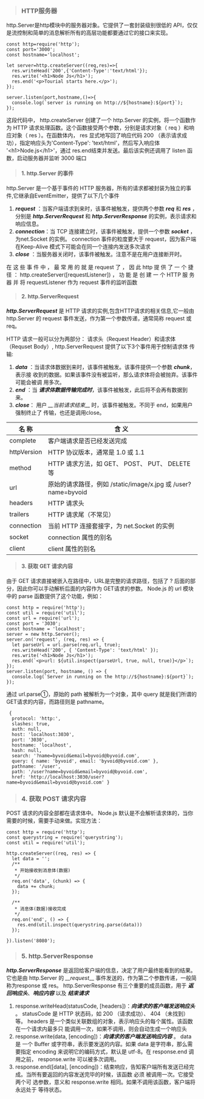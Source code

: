 > ### HTTP服务器
>
http.Server是http模块中的服务器对象。它提供了一套封装级别很低的 API，仅仅是流控制和简单的消息解析所有的高层功能都要通过它的接口来实现。
>
	const http=require('http');
	const port='3000';
	const hostname='localhost';

	let server=http.createServer((req,res)=>{
	  res.writeHead('200',{'Content-Type':'text/html'});
	  res.write('<h1>Node Js</h1>');
	  res.end('<p>Tourial starts here.</p>');
	});

	server.listen(port,hostname,()=>{
	  console.log(`server is running on http://${hostname}:${port}`);
	});
>
这段代码中， http.createServer 创建了一个 http.Server 的实例，将一个函数作为 HTTP 请求处理函数。这个函数接受两个参数，分别是请求对象（ req ）和响应对象（ res ）。在函数体内， res 显式地写回了响应代码 200 （表示请求成功），指定响应头为'Content-Type': 'text/html'，然后写入响应体 '&lt;h1&gt;Node.js&lt;/h1&gt;'，通过 res.end结束并发送。最后该实例还调用了 listen 函数，启动服务器并监听 3000 端口
>
> #### 1. http.Server 的事件
http.Server 是一个基于事件的 HTTP 服务器，所有的请求都被封装为独立的事件,它继承自EventEmitter，提供了以下几个事件
>
1. __*request*__ ：当客户端请求到来时，该事件被触发，提供两个参数 __*req*__ 和 __*res*__ ，分别是 __*http.ServerRequest*__ 和 __*http.ServerResponse*__ 的实例，表示请求和响应信息。
2. __*connection*__：当 TCP 连接建立时，该事件被触发，提供一个参数 __*socket*__ ，为net.Socket 的实例。 connection 事件的粒度要大于 request，因为客户端在Keep-Alive 模式下可能会在同一个连接内发送多次请求
3. __*close*__ ：当服务器关闭时，该事件被触发。注意不是在用户连接断开时。
>
在 这 些 事 件 中 ， 最 常 用 的 就 是 request 了 ， 因 此 http 提 供 了 一 个 捷 径 ：
http.createServer([requestListener]) ， 功 能 是 创 建 一 个 HTTP 服 务 器 并 将
requestListener 作为 request 事件的监听函数
>
> #### 2. http.ServerRequest
 __*http.ServerRequest*__ 是 HTTP 请求的实例,包含HTTP请求的相关信息,它一般由http.Server 的 request 事件发送，作为第一个参数传递，通常简称 request 或 req。
>
HTTP 请求一般可以分为两部分： 请求头（Request Header）和请求体（Requset Body）, http.ServerRequest 提供了以下3个事件用于控制请求体
传输:
>
1. __*data*__  ：当请求体数据到来时，该事件被触发。该事件提供一个参数 __*chunk*__，表示接
收到的数据。如果该事件没有被监听，那么请求体将会被抛弃。该事件可能会被调
用多次。
2. __*end*__ ：当 __*请求体数据传输完成时*__，该事件被触发，此后将不会再有数据到来。
3. __*close*__： 用户 *__当前请求结束*__ 时，该事件被触发。不同于 end，如果用户强制终止了
传输，也还是调用close。
>
名 称 | 含 义
---- | ---
complete  | 客户端请求是否已经发送完成
httpVersion |  HTTP 协议版本，通常是 1.0 或 1.1
method |  HTTP 请求方法，如 GET、 POST、 PUT、 DELETE 等
url |  原始的请求路径，例如 /static/image/x.jpg 或 /user?name=byvoid
headers |  HTTP 请求头
trailers |  HTTP 请求尾（不常见）
connection |  当前 HTTP 连接套接字，为 net.Socket 的实例
socket |  connection 属性的别名
client |  client 属性的别名
>
> #### 3. 获取 GET 请求内容
由于 GET 请求直接被嵌入在路径中，URL是完整的请求路径，包括了 ? 后面的部分，因此你可以手动解析后面的内容作为 GET请求的参数。 Node.js 的 url 模块中的 parse 函数提供了这个功能，例如：
>
	const http = require('http');
	const util = require('util');
	const url = require('url');
	const port = '3030';
	const hostname = 'localhost';
	server = new http.Server();
	server.on('request', (req, res) => {
	  let parseUrl = url.parse(req.url, true);
	  res.writeHead('200', { 'Content-Type': 'text/html' });
	  res.write('<h1>Node Js</h1>');
	  res.end(`<p>url: ${util.inspect(parseUrl, true, null, true)}</p>`);
	});
	server.listen(port, hostname, () => {
	  console.log(`Server in running on the http://${hostname}:${port}`);
	});
通过 url.parse①，原始的 path 被解析为一个对象，其中 query 就是我们所谓的 GET请求的内容，而路径则是 pathname。
>
	 {
	  protocol: 'http:',
	  slashes: true,
	  auth: null,
	  host: 'localhost:3030',
	  port: '3030',
	  hostname: 'localhost',
	  hash: null,
	  search: '?name=byvoid&email=byvoid@byvoid.com',
	  query: { name: 'byvoid', email: 'byvoid@byvoid.com' },
	  pathname: '/user',
	  path: '/user?name=byvoid&email=byvoid@byvoid.com',
	  href: 'http://localhost:3030/user?name=byvoid&email=byvoid@byvoid.com' }
>
> ### 4. 获取 POST 请求内容
POST 请求的内容全部都在请求体中。 Node.js 默认是不会解析请求体的，当你需要的时候，需要手动来做。实现方法：
>
	const http = require('http');
	const querystring = require('querystring');
	const util = require('util');

	http.createServer((req, res) => {
	  let data = '';
	  /**
	   * 开始接收到消息体(数据)
	   */
	  req.on('data', (chunk) => {
	    data += chunk;
	  });

	  /**
	   * 消息体(数据)接收完成
	   */
	  req.on('end', () => {
	    res.end(util.inspect(querystring.parse(data)))
	  });

	}).listen('8080');
>
> ### 5. http.ServerResponse
 __*http.ServerResponse*__ 是返回给客户端的信息，决定了用户最终能看到的结果。它也是由 http.Server 的 *__request*__ 事件发送的，作为第二个参数传递，一般简称为response 或 res。
 http.ServerResponse 有三个重要的成员函数，用于 __*返回响应头*__、__*响应内容*__ 以及 __*结束请求*__
 1. response.writeHead(statusCode, [headers])：__*向请求的客户端发送响应头*__ 。
statusCode 是 HTTP 状态码，如 200 （请求成功）、 404 （未找到）等。 headers
是一个类似关联数组的对象，表示响应头的每个属性。该函数在一个请求内最多只
能调用一次，如果不调用，则会自动生成一个响应头
2. response.write(data, [encoding])：__*向请求的客户端发送响应内容*__ 。 data 是
一个 Buffer 或字符串，表示要发送的内容。如果 data 是字符串，那么需要指定
encoding 来说明它的编码方式，默认是 utf-8。在 response.end 调用之前，
response.write 可以被多次调用。
3. response.end([data], [encoding])：结束响应，告知客户端所有发送已经完
成。当所有要返回的内容发送完毕的时候，该函数 必须 被调用一次。它接受两个可
选参数，意义和 response.write 相同。如果不调用该函数，客户端将永远处于
等待状态。

